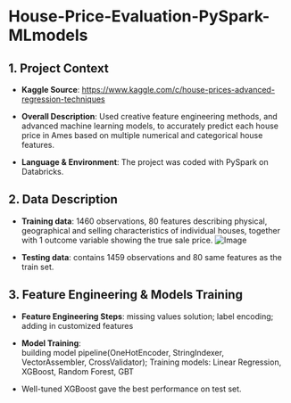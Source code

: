 # House-Price-Evaluation-PySpark-MLmodels
 
## 1. Project Context

- **Kaggle Source**:
https://www.kaggle.com/c/house-prices-advanced-regression-techniques

- **Overall Description**:
Used creative feature engineering methods, 
and advanced machine learning models, 
to accurately predict each house price in Ames based on multiple numerical and categorical house features.

- **Language & Environment**: 
The project was coded with PySpark on Databricks.           

 ## 2. Data Description

- **Training data**: 
1460 observations, 80 features describing physical, geographical and selling characteristics of individual houses, together with 1 outcome variable showing the true sale price.
![Image](../Images/Data%20Description%20Image.png)

- **Testing data**: 
contains 1459 observations and 80 same features as the train set.

 ## 3. Feature Engineering & Models Training

- **Feature Engineering Steps**: 
missing values solution; label encoding; adding in customized features
      
- **Model Training**:  
building model pipeline(OneHotEncoder, StringIndexer, VectorAssembler, CrossValidator); 
Training models: Linear Regression, XGBoost, Random Forest, GBT

- Well-tuned XGBoost gave the best performance on test set.
